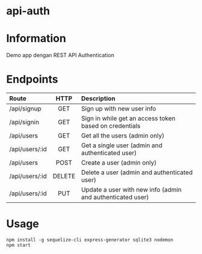 # api-auth

# Information

Demo app dengan REST API Authentication

# Endpoints

| Route           | HTTP          | Description                                                     |
| :-------------- |:-------------:| :-------------------------------------------------------------- |
| /api/signup     | GET           | Sign up with new user info                                      |
| /api/signin     | GET           | Sign in while get an access token based on credentials          |
| /api/users      | GET           | Get all the users (admin only)                                  |
| /api/users/:id  | GET           | Get a single user (admin and authenticated user)                |
| /api/users      | POST          | Create a user (admin only)                                      |
| /api/users/:id  | DELETE        | Delete a user (admin and authenticated user)                    |
| /api/users/:id  | PUT           | Update a user with new info (admin and authenticated user)      |

# Usage

```
npm install -g sequelize-cli express-generator sqlite3 nodemon
npm start

```
